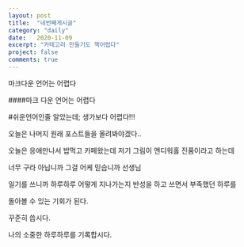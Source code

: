 ```yaml
---
layout: post
title:  "네번째게시글"
category: "daily"
date:   2020-11-09
excerpt: "카테고리 만들기도 핵어렵다"
project: false
comments: true
---
```


마크다운 언어는 어렵다

####마크 다운 언어는 어렵다

#쉬운언어인줄 알았는데; 생가보다 어렵다!!!

오늘은 나머지 원래 포스트들을 올려봐야겠다..

오늘은 응애만나서 밥먹고 카페왔는데 저기 그림이 앤디워홀 진품이라고 하는데

너무 구라 아닙니까 그걸 어케 믿습니까 선생님

일기를 쓰니까 하루하루 어떻게 지나가는지 반성을 하고 쓰면서 부족했던 하루를

돌아볼 수 있는 기회가 된다.

꾸준히 씁시다.

나의 소중한 하루하루를 기록합시다.